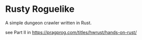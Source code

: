 # Rusty Roguelike

A simple dungeon crawler written in Rust.

see Part II in  https://pragprog.com/titles/hwrust/hands-on-rust/ 
